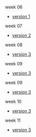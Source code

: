 


week 06 
+ [version 1](https:/ethan-haveron.github.io/john-baskerville/baskerville.html)

week 07 
+ [version 2](https://Ethan-Haveron.github.io/john-baskerville/john-baskerville-2.html)

week 08 
+ [version 3](https://Ethan-Haveron.github.io/john-baskerville/john-baskerville-3.html)

week 09 
+ [version 3](https://Ethan-Haveron.github.io/john-baskerville/john-baskerville-4.html)

week 09 
+ [version 3](https://Ethan-Haveron.github.io/john-baskerville/john-baskerville-5.html)

week 10 
+ [version 3](https://Ethan-Haveron.github.io/john-baskerville/john-baskerville-6.html)

week 11
+ [version 3](https://Ethan-Haveron.github.io/john-baskerville/john-baskerville-7.html)

